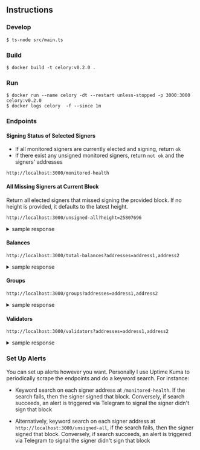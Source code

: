 ## Instructions

### Develop

```
$ ts-node src/main.ts
```

### Build

```
$ docker build -t celory:v0.2.0 .
```

### Run

```
$ docker run --name celory -dt --restart unless-stopped -p 3000:3000 celory:v0.2.0
$ docker logs celory  -f --since 1m
```

### Endpoints

#### Signing Status of Selected Signers

- If all monitored signers are currently elected and signing, return `ok`
- If there exist any unsigned monitored signers, return `not ok` and the signers' addresses

```
http://localhost:3000/monitored-health
```

#### All Missing Signers at Current Block

Return all elected signers that missed signing the provided block. If no height is provided, it defaults to the latest height.

```
http://localhost:3000/unsigned-all?height=25807696
```

<details>

<summary>sample response</summary>

```
{
  "response": [
    "0xa1b2n3",
    "0xa2b1n3",
    "0xa3b1n2"
  ]
}
```

</details>

#### Balances

```
http://localhost:3000/total-balances?addresses=address1,address2
```

<details>

<summary>sample response</summary>

```
[
  {
    "address": "0xa1b2c3",
    "cUSD": 3.671203119475774e+20,
    "CELO": 10e+18,
    "lockedCELO": 1.6081474071783015e+22,
    "pending": 0
  }
]
```

</details>

#### Groups

```
http://localhost:3000/groups?addresses=address1,address2
```

<details>

<summary>sample response</summary>

```
[
  {
    "name": "xxx",
    "address": "0xa1b2n3",
    "isEligible": true,
    "votes": {
      "total": "33986790238763413271873945",
      "active": "2292302637123341327812649",
      "pending": "58000000000000000000",
      "receivable": "6209783760702825668042803"
    },
    "members": [
      {
        "address": "0xa1b2n3",
        "voteSigner": "0xa1b2n3",
        "elected": true,
        "score": "999857935711900000000000"
      },
      {
        "address": "0xa1b2n3",
        "voteSigner": "0xa1b2n3",
        "elected": true,
        "score": "984506022753400000000000"
      }
    ],
    "commission": 0.1,
    "lastSlashed": "0",
    "voteSigner": "0xa1b2n3",
    "domain": "xxx.com"
  }
]
```

</details>

#### Validators

```
http://localhost:3000/validators?addresses=address1,address2
```

<details>

<summary>sample response</summary>

```
[
  {
    "group": {
      "name": "xxx",
      "address": "0xa1b2n3",
      "isEligible": true,
      "votes": {
        "total": "33986790238763413271873945",
        "active": "2292302637123341327812649",
        "pending": "58000000000000000000",
        "receivable": "6209783760702825668042803"
      },
      "members": [
        {
          "address": "0xa1b2n3",
          "voteSigner": "0xa1b2n3",
          "elected": true,
          "score": "999857935711900000000000"
        },
        {
          "address": "0xa1b2n3",
          "voteSigner": "0xa1b2n3",
          "elected": true,
          "score": "984506022753400000000000"
        }
      ],
      "commission": 0.1,
      "lastSlashed": "0",
      "voteSigner": "0xa1b2n3",
      "domain": "xxx.com"
    },
    "address": "0x0EBdCCD9091EFB1243417bDf3aDdd63132962586",
    "voteSigner": "0x19Da3C0D7af94804cDA2948f7634cD8e9510d433",
    "elected": true,
    "score": "999999999991900000000000"
  }
]
```

</details>

### Set Up Alerts

You can set up alerts however you want. Personally I use Uptime Kuma to periodically scrape the endpoints and do a keyword search. For instance:

- Keyword search on each signer address at `/monitored-health`. If the search fails, then the signer signed that block. Conversely, if search succeeds, an alert is triggered via Telegram to signal the signer didn't sign that block

- Alternatively, keyword search on each signer address at `http://localhost:3000/unsigned-all`, if the search fails, then the signer signed that block. Conversely, if search succeeds, an alert is triggered via Telegram to signal the signer didn't sign that block
